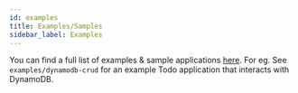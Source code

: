```yaml
---
id: examples
title: Examples/Samples
sidebar_label: Examples
---
```


You can find a full list of examples & sample applications [here](https://github.com/sleukhin/serverless-next.js/tree/master/packages/serverless-components/nextjs-component/examples).
For eg. See `examples/dynamodb-crud` for an example Todo application that interacts with DynamoDB.

